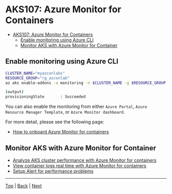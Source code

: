 # AKS107: Azure Monitor for Containers

<!-- TOC -->
- [AKS107: Azure Monitor for Containers](#aks107-azure-monitor-for-containers)
  - [Enable monitoring using Azure CLI](#enable-monitoring-using-azure-cli)
  - [Monitor AKS with Azure Monitor for Container](#monitor-aks-with-azure-monitor-for-container)


## Enable monitoring using Azure CLI

```sh
CLUSTER_NAME="myazconlabs"
RESOURCE_GROUP="rg_azconlab"
az aks enable-addons -a monitoring -n $CLUSTER_NAME -g $RESOURCE_GROUP

(output)
provisioningState       : Succeeded
```

You can also enable the monitoring from either `Azure Portal`, `Azure Resource Manager Template`, or `Azure Monitor dashboard`.  

For more detail, please see the following page:
- [How to onboard Azure Monitor for containers](https://docs.microsoft.com/en-us/azure/monitoring/monitoring-container-insights-onboard)

## Monitor AKS with Azure Monitor for Container

- [Analyze AKS cluster performance with Azure Monitor for containers](https://docs.microsoft.com/en-us/azure/azure-monitor/insights/container-insights-analyze)
- [View container logs real time with Azure Monitor for containers](https://docs.microsoft.com/en-us/azure/azure-monitor/insights/container-insights-live-logs) 
- [Setup Alert for performance problems](https://docs.microsoft.com/en-us/azure/azure-monitor/insights/container-insights-alerts)


---
[Top](../README.md) | [Back](aks-106-statefulsets.md) | [Next](aks-108-helm.md)
